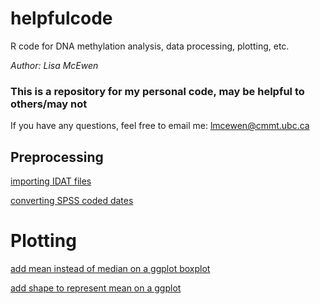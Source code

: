 # helpfulcode
R code for DNA methylation analysis, data processing, plotting, etc.

*Author: Lisa McEwen*

### This is a repository for my personal code, may be helpful to others/may not

If you have any questions, feel free to email me: lmcewen@cmmt.ubc.ca

## Preprocessing 
[importing IDAT files](https://github.com/lmcewen/helpfulcode/blob/master/importIDATs_GEO.Rmd)

[converting SPSS coded dates](https://github.com/lmcewen/helpfulcode/edit/master/spssDates.Rmd)


# Plotting
[add mean instead of median on a ggplot boxplot](https://github.com/lmcewen/helpfulcode/blob/master/stat_summary_meanBoxplot.Rmd)

[add shape to represent mean on a ggplot](https://github.com/lmcewen/helpfulcode/blob/master/stat_summary_meanShape.Rmd)

